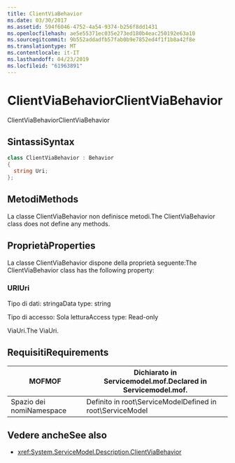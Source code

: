 ```yaml
---
title: ClientViaBehavior
ms.date: 03/30/2017
ms.assetid: 594f6046-4752-4a54-9374-b256f8dd1431
ms.openlocfilehash: ae5e55371ec035e273ed180b4eac250192e63a10
ms.sourcegitcommit: 9b552addadfb57fab0b9e7852ed4f1f1b8a42f8e
ms.translationtype: MT
ms.contentlocale: it-IT
ms.lasthandoff: 04/23/2019
ms.locfileid: "61963891"
---
```

# <a name="clientviabehavior"></a><span data-ttu-id="265b8-102">ClientViaBehavior</span><span class="sxs-lookup"><span data-stu-id="265b8-102">ClientViaBehavior</span></span>
<span data-ttu-id="265b8-103">ClientViaBehavior</span><span class="sxs-lookup"><span data-stu-id="265b8-103">ClientViaBehavior</span></span>  
  
## <a name="syntax"></a><span data-ttu-id="265b8-104">Sintassi</span><span class="sxs-lookup"><span data-stu-id="265b8-104">Syntax</span></span>  
  
```csharp
class ClientViaBehavior : Behavior  
{  
  string Uri;  
};  
```  
  
## <a name="methods"></a><span data-ttu-id="265b8-105">Metodi</span><span class="sxs-lookup"><span data-stu-id="265b8-105">Methods</span></span>  
 <span data-ttu-id="265b8-106">La classe ClientViaBehavior non definisce metodi.</span><span class="sxs-lookup"><span data-stu-id="265b8-106">The ClientViaBehavior class does not define any methods.</span></span>  
  
## <a name="properties"></a><span data-ttu-id="265b8-107">Proprietà</span><span class="sxs-lookup"><span data-stu-id="265b8-107">Properties</span></span>  
 <span data-ttu-id="265b8-108">La classe ClientViaBehavior dispone della proprietà seguente:</span><span class="sxs-lookup"><span data-stu-id="265b8-108">The ClientViaBehavior class has the following property:</span></span>  
  
### <a name="uri"></a><span data-ttu-id="265b8-109">URI</span><span class="sxs-lookup"><span data-stu-id="265b8-109">Uri</span></span>  
 <span data-ttu-id="265b8-110">Tipo di dati: stringa</span><span class="sxs-lookup"><span data-stu-id="265b8-110">Data type: string</span></span>  
  
 <span data-ttu-id="265b8-111">Tipo di accesso: Sola lettura</span><span class="sxs-lookup"><span data-stu-id="265b8-111">Access type: Read-only</span></span>  
  
 <span data-ttu-id="265b8-112">ViaUri.</span><span class="sxs-lookup"><span data-stu-id="265b8-112">The ViaUri.</span></span>  
  
## <a name="requirements"></a><span data-ttu-id="265b8-113">Requisiti</span><span class="sxs-lookup"><span data-stu-id="265b8-113">Requirements</span></span>  
  
|<span data-ttu-id="265b8-114">MOF</span><span class="sxs-lookup"><span data-stu-id="265b8-114">MOF</span></span>|<span data-ttu-id="265b8-115">Dichiarato in Servicemodel.mof.</span><span class="sxs-lookup"><span data-stu-id="265b8-115">Declared in Servicemodel.mof.</span></span>|  
|---------|-----------------------------------|  
|<span data-ttu-id="265b8-116">Spazio dei nomi</span><span class="sxs-lookup"><span data-stu-id="265b8-116">Namespace</span></span>|<span data-ttu-id="265b8-117">Definito in root\ServiceModel</span><span class="sxs-lookup"><span data-stu-id="265b8-117">Defined in root\ServiceModel</span></span>|  
  
## <a name="see-also"></a><span data-ttu-id="265b8-118">Vedere anche</span><span class="sxs-lookup"><span data-stu-id="265b8-118">See also</span></span>

- <xref:System.ServiceModel.Description.ClientViaBehavior>
